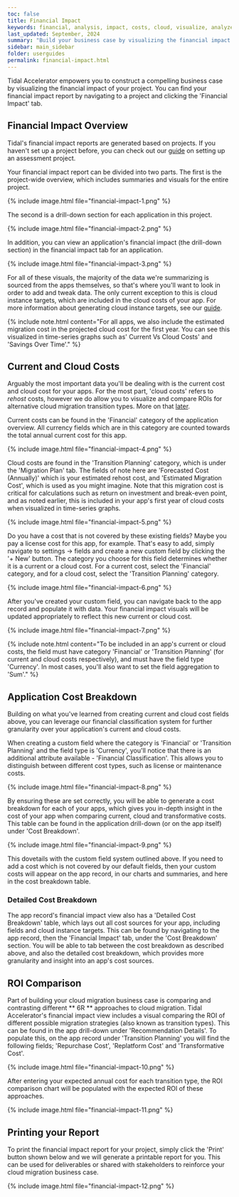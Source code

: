 ```yaml
---
toc: false
title: Financial Impact
keywords: financial, analysis, impact, costs, cloud, visualize, analyze, business, case
last_updated: September, 2024
summary: "Build your business case by visualizing the financial impact of your migration"
sidebar: main_sidebar
folder: userguides
permalink: financial-impact.html
---
```


Tidal Accelerator empowers you to construct a compelling business case by visualizing the financial impact of your project. You can find your financial impact report by navigating to a project and clicking the 'Financial Impact' tab.

## Financial Impact Overview

Tidal's financial impact reports are generated based on projects. If you haven't set up a project before, you can check out our [guide](https://guides.tidal.cloud/assessment-projects.html) on setting up an assessment project.

Your financial impact report can be divided into two parts. The first is the project-wide overview, which includes summaries and visuals for the entire project. 

{% include image.html file="financial-impact-1.png" %}

The second is a drill-down section for each application in this project. 

{% include image.html file="financial-impact-2.png" %}

In addition, you can view an application's financial impact (the drill-down section) in the financial impact tab for an application.

{% include image.html file="financial-impact-3.png" %}

For all of these visuals, the majority of the data we're summarizing is sourced from the apps themselves, so that's where you'll want to look in order to add and tweak data. The only current exception to this is cloud instance targets, which are included in the cloud costs of your app. For more information about generating cloud instance targets, see our [guide](https://guides.tidal.cloud/instance-recommendation.html).

{% include note.html content="For all apps, we also include the estimated migration cost in the projected cloud cost for the first year. You can see this visualized in time-series graphs such as' Current Vs Cloud Costs' and 'Savings Over Time'." %}

## Current and Cloud Costs

Arguably the most important data you'll be dealing with is the current cost and cloud cost for your apps. For the most part, 'cloud costs' refers to _rehost_ costs, however we do allow you to visualize and compare ROIs for alternative cloud migration transition types. More on that [later](#roi-comparison). 

Current costs can be found in the 'Financial' category of the application overview. All currency fields which are in this category are counted towards the total annual current cost for this app.

{% include image.html file="financial-impact-4.png" %}

Cloud costs are found in the 'Transition Planning' category, which is under the 'Migration Plan' tab. The fields of note here are 'Forecasted Cost (Annually)' which is your estimated rehost cost, and 'Estimated Migration Cost', which is used as you might imagine. Note that this migration cost is critical for calculations such as return on investment and break-even point, and as noted earlier, this is included in your app's first year of cloud costs when visualized in time-series graphs.

{% include image.html file="financial-impact-5.png" %}

Do you have a cost that is not covered by these existing fields? Maybe you pay a license cost for this app, for example. That's easy to add, simply navigate to settings -> fields and create a new custom field by clicking the '+ New' button. The category you choose for this field determines whether it is a current or a cloud cost. For a current cost, select the 'Financial' category, and for a cloud cost, select the 'Transition Planning' category.

{% include image.html file="financial-impact-6.png" %}

After you've created your custom field, you can navigate back to the app record and populate it with data. Your financial impact visuals will be updated appropriately to reflect this new current or cloud cost.

{% include image.html file="financial-impact-7.png" %}

{% include note.html content="To be included in an app's current or cloud costs, the field must have category 'Financial' or 'Transition Planning' (for current and cloud costs respectively), and must have the field type 'Currency'. In most cases, you'll also want to set the field aggregation to 'Sum'." %}

## Application Cost Breakdown

Building on what you've learned from creating current and cloud cost fields above, you can leverage our financial classification system for further granularity over your application's current and cloud costs.

When creating a custom field where the category is 'Financial' or 'Transition Planning' and the field type is 'Currency', you'll notice that there is an additional attribute available - 'Financial Classification'. This allows you to distinguish between different cost types, such as license or maintenance costs. 

{% include image.html file="financial-impact-8.png" %}

By ensuring these are set correctly, you will be able to generate a cost breakdown for each of your apps, which gives you in-depth insight in the cost of your app when comparing current, cloud and transformative costs. This table can be found in the application drill-down (or on the app itself) under 'Cost Breakdown'.

{% include image.html file="financial-impact-9.png" %}

This dovetails with the custom field system outlined above. If you need to add a cost which is not covered by our default fields, then your custom costs will appear on the app record, in our charts and summaries, and here in the cost breakdown table.

### Detailed Cost Breakdown

The app record's financial impact view also has a 'Detailed Cost Breakdown' table, which lays out all cost sources for your app, including fields and cloud instance targets. This can be found by navigating to the app record, then the 'Financial Impact' tab, under the 'Cost Breakdown' section. You will be able to tab between the cost breakdown as described above, and also the detailed cost breakdown, which provides more granularity and insight into an app's cost sources.

## ROI Comparison

Part of building your cloud migration business case is comparing and contrasting different ** 6R ** approaches to cloud migration. Tidal Accelerator's financial impact view includes a visual comparing the ROI of different possible migration strategies (also known as transition types). This can be found in the app drill-down under 'Recommendation Details'. To populate this, on the app record under 'Transition Planning' you will find the following fields; 'Repurchase Cost', 'Replatform Cost' and 'Transformative Cost'. 

{% include image.html file="financial-impact-10.png" %}

After entering your expected annual cost for each transition type, the ROI comparison chart will be populated with the expected ROI of these approaches.

{% include image.html file="financial-impact-11.png" %}

## Printing your Report

To print the financial impact report for your project, simply click the 'Print' button shown below and we will generate a printable report for you. This can be used for deliverables or shared with stakeholders to reinforce your cloud migration business case.

{% include image.html file="financial-impact-12.png" %}